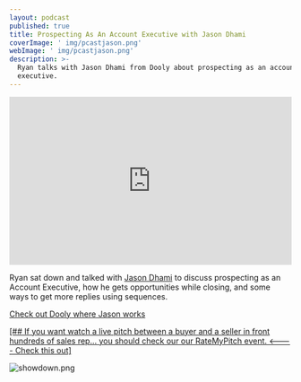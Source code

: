 ```yaml
---
layout: podcast
published: true
title: Prospecting As An Account Executive with Jason Dhami
coverImage: ' img/pcastjason.png'
webImage: ' img/pcastjason.png'
description: >-
  Ryan talks with Jason Dhami from Dooly about prospecting as an account
  executive.
---
```

<iframe width="100%" height="300" scrolling="no" frameborder="no" allow="autoplay" src="https://w.soundcloud.com/player/?url=https%3A//api.soundcloud.com/tracks/583433226&color=%2300d586&auto_play=false&hide_related=false&show_comments=true&show_user=true&show_reposts=false&show_teaser=true&visual=true"></iframe>

Ryan sat down and talked with [Jason Dhami](https://www.linkedin.com/in/jasondhami/) to discuss prospecting as an Account Executive, how he gets opportunities while closing, and some ways to get more replies using sequences. 

[Check out Dooly where Jason works](https://www.dooly.ai/)

[[## If you want watch a live pitch between a buyer and a seller in front hundreds of sales rep... you should check our our RateMyPitch event. <---- Check this out]](https://pages.leadiq.com/rate-my-pitch-showdown?utm_source=linkedin&utm_medium=social&utm_campaign=leadiq+webinar&utm_term=creation&utm_content=carole+mahoney+podcast)

![showdown.png](img/showdown.png)


